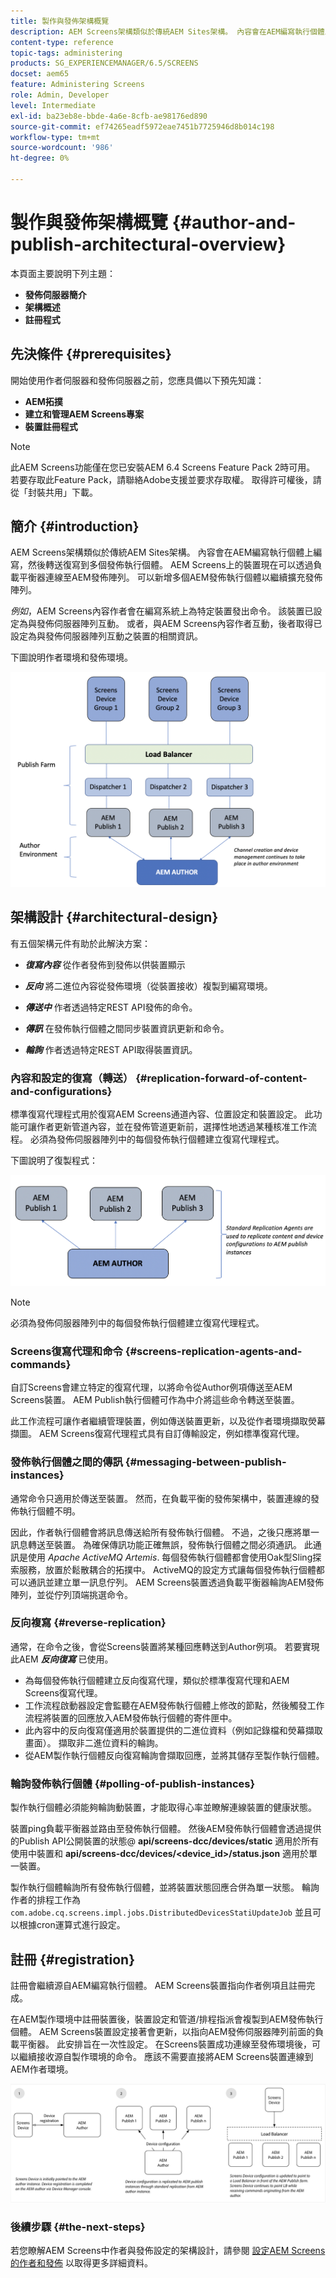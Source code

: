 ```yaml
---
title: 製作與發佈架構概覽
description: AEM Screens架構類似於傳統AEM Sites架構。 內容會在AEM編寫執行個體上編寫，然後轉送復寫到多個發佈執行個體。
content-type: reference
topic-tags: administering
products: SG_EXPERIENCEMANAGER/6.5/SCREENS
docset: aem65
feature: Administering Screens
role: Admin, Developer
level: Intermediate
exl-id: ba23eb8e-bbde-4a6e-8cfb-ae98176ed890
source-git-commit: ef74265eadf5972eae7451b7725946d8b014c198
workflow-type: tm+mt
source-wordcount: '986'
ht-degree: 0%

---
```


# 製作與發佈架構概覽 {#author-and-publish-architectural-overview}

本頁面主要說明下列主題：

* **發佈伺服器簡介**
* **架構概述**
* **註冊程式**

## 先決條件 {#prerequisites}

開始使用作者伺服器和發佈伺服器之前，您應具備以下預先知識：

* **AEM拓撲**
* **建立和管理AEM Screens專案**
* **裝置註冊程式**

>[!NOTE]
>
>此AEM Screens功能僅在您已安裝AEM 6.4 Screens Feature Pack 2時可用。 若要存取此Feature Pack，請聯絡Adobe支援並要求存取權。 取得許可權後，請從「封裝共用」下載。

## 簡介 {#introduction}

AEM Screens架構類似於傳統AEM Sites架構。 內容會在AEM編寫執行個體上編寫，然後轉送復寫到多個發佈執行個體。 AEM Screens上的裝置現在可以透過負載平衡器連線至AEM發佈陣列。 可以新增多個AEM發佈執行個體以繼續擴充發佈陣列。

*例如*，AEM Screens內容作者會在編寫系統上為特定裝置發出命令。 該裝置已設定為與發佈伺服器陣列互動。 或者，與AEM Screens內容作者互動，後者取得已設定為與發佈伺服器陣列互動之裝置的相關資訊。

下圖說明作者環境和發佈環境。

![screen_shot_2019-03-04at30236pm](assets/screen_shot_2019-03-04at30236pm.png)

## 架構設計 {#architectural-design}

有五個架構元件有助於此解決方案：

* ***復寫內容*** 從作者發佈到發佈以供裝置顯示

* ***反向*** 將二進位內容從發佈環境（從裝置接收）複製到編寫環境。
* ***傳送中*** 作者透過特定REST API發佈的命令。
* ***傳訊*** 在發佈執行個體之間同步裝置資訊更新和命令。
* ***輪詢*** 作者透過特定REST API取得裝置資訊。

### 內容和設定的復寫（轉送） {#replication-forward-of-content-and-configurations}

標準復寫代理程式用於復寫AEM Screens通道內容、位置設定和裝置設定。 此功能可讓作者更新管道內容，並在發佈管道更新前，選擇性地透過某種核准工作流程。 必須為發佈伺服器陣列中的每個發佈執行個體建立復寫代理程式。

下圖說明了復製程式：

![screen_shot_2019-03-04at33935pm](assets/screen_shot_2019-03-04at33935pm.png)

>[!NOTE]
>
>必須為發佈伺服器陣列中的每個發佈執行個體建立復寫代理程式。

### Screens復寫代理和命令 {#screens-replication-agents-and-commands}

自訂Screens會建立特定的復寫代理，以將命令從Author例項傳送至AEM Screens裝置。 AEM Publish執行個體可作為中介將這些命令轉送至裝置。

此工作流程可讓作者繼續管理裝置，例如傳送裝置更新，以及從作者環境擷取熒幕擷圖。 AEM Screens復寫代理程式具有自訂傳輸設定，例如標準復寫代理。

### 發佈執行個體之間的傳訊 {#messaging-between-publish-instances}

通常命令只適用於傳送至裝置。 然而，在負載平衡的發佈架構中，裝置連線的發佈執行個體不明。

因此，作者執行個體會將訊息傳送給所有發佈執行個體。 不過，之後只應將單一訊息轉送至裝置。 為確保傳訊功能正確無誤，發佈執行個體之間必須通訊。 此通訊是使用 *Apache ActiveMQ Artemis*. 每個發佈執行個體都會使用Oak型Sling探索服務，放置於鬆散耦合的拓撲中。 ActiveMQ的設定方式讓每個發佈執行個體都可以通訊並建立單一訊息佇列。 AEM Screens裝置透過負載平衡器輪詢AEM發佈陣列，並從佇列頂端挑選命令。

### 反向複寫 {#reverse-replication}

通常，在命令之後，會從Screens裝置將某種回應轉送到Author例項。 若要實現此AEM ***反向復寫*** 已使用。

* 為每個發佈執行個體建立反向復寫代理，類似於標準復寫代理和AEM Screens復寫代理。
* 工作流程啟動器設定會監聽在AEM發佈執行個體上修改的節點，然後觸發工作流程將裝置的回應放入AEM發佈執行個體的寄件匣中。
* 此內容中的反向復寫僅適用於裝置提供的二進位資料（例如記錄檔和熒幕擷取畫面）。 擷取非二進位資料的輪詢。
* 從AEM製作執行個體反向復寫輪詢會擷取回應，並將其儲存至製作執行個體。

### 輪詢發佈執行個體 {#polling-of-publish-instances}

製作執行個體必須能夠輪詢動裝置，才能取得心率並瞭解連線裝置的健康狀態。

裝置ping負載平衡器並路由至發佈執行個體。 然後AEM發佈執行個體會透過提供的Publish API公開裝置的狀態@ **api/screens-dcc/devices/static** 適用於所有使用中裝置和 **api/screens-dcc/devices/&lt;device_id>/status.json** 適用於單一裝置。

製作執行個體輪詢所有發佈執行個體，並將裝置狀態回應合併為單一狀態。 輪詢作者的排程工作為 `com.adobe.cq.screens.impl.jobs.DistributedDevicesStatiUpdateJob` 並且可以根據cron運算式進行設定。

## 註冊 {#registration}

註冊會繼續源自AEM編寫執行個體。 AEM Screens裝置指向作者例項且註冊完成。

在AEM製作環境中註冊裝置後，裝置設定和管道/排程指派會複製到AEM發佈執行個體。 AEM Screens裝置設定接著會更新，以指向AEM發佈伺服器陣列前面的負載平衡器。 此安排旨在一次性設定。 在Screens裝置成功連線至發佈環境後，可以繼續接收源自製作環境的命令。 應該不需要直接將AEM Screens裝置連線到AEM作者環境。

![screen_shot_2019-02-25at15218pm](assets/screen_shot_2019-02-25at15218pm.png)

### 後續步驟 {#the-next-steps}

若您瞭解AEM Screens中作者與發佈設定的架構設計，請參閱 [設定AEM Screens的作者和發佈](author-and-publish.md) 以取得更多詳細資料。
